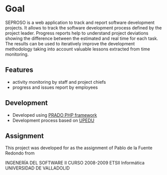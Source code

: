 # Goal

SEPROSO is a web application to track and report software development projects. It allows to track the software development process defined by the project leader. Progress reports help to understand project deviations showing the difference between the estimated and real time for each task. The results can be used to iteratively improve the development methodology taking into account valuable lessons extracted from time monitoring.

## Features

* activity monitoring by staff and project chiefs
* progress and issues report by employees

## Development

- Developed using [PRADO PHP framework](http://www.pradosoft.com)
- Development process based on [UPEDU](http://www.upedu.org)

## Assignment

This project was developed for as the assignment of Pablo de la Fuente Redondo from

INGENERÍA DEL SOFTWARE II
CURSO 2008-2009
ETSII Informática
UNIVERSIDAD DE VALLADOLID
